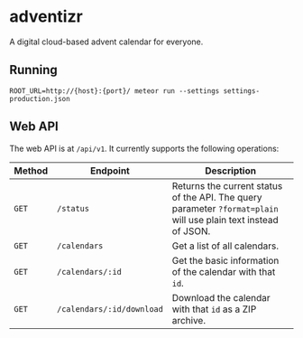 # adventizr
A digital cloud-based advent calendar for everyone.

## Running
```
ROOT_URL=http://{host}:{port}/ meteor run --settings settings-production.json
```

## Web API
The web API is at `/api/v1`. It currently supports the following operations:

| Method | Endpoint | Description |
|--|--|--|
| `GET` | `/status` | Returns the current status of the API. The query parameter `?format=plain` will use plain text instead of JSON. |
| `GET` | `/calendars` | Get a list of all calendars. |
| `GET` | `/calendars/:id` | Get the basic information of the calendar with that `id`. |
| `GET` | `/calendars/:id/download` | Download the calendar with that `id` as a ZIP archive. |